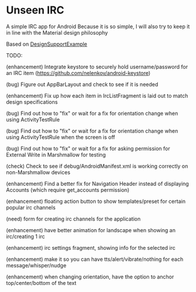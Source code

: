 # Unseen IRC
A simple IRC app for Android
Because it is so simple, I will also try to keep it in line with the Material design philosophy

Based on [DesignSupportExample]

TODO:

(enhancement) Integrate keystore to securely hold username/password for an IRC item (https://github.com/nelenkov/android-keystore)

(bug) Figure out AppBarLayout and check to see if it is needed

(enhancement) Fix up how each item in IrcListFragment is laid out to match design specifications

(bug) Find out how to "fix" or wait for a fix for orientation change when using ActivityTestRule

(bug) Find out how to "fix" or wait for a fix for orientation change when using ActivityTestRule when the screen is off

(bug) Find out how to "fix" or wait for a fix for asking permission for External Write in Marshmallow for testing

(check) Check to see if debug/AndroidManifest.xml is working correctly on non-Marshmallow devices

(enhancement) Find a better fix for Navigation Header instead of displaying Accounts (which require get_accounts permission)

(enhancement) floating action button to show templates/preset for certain popular irc channels

(need) form for creating irc channels for the application

(enhancement) have better animation for landscape when showing an irc/creating 1 irc

(enhancement) irc settings fragment, showing info for the selected irc

(enhancement) make it so you can have tts/alert/vibrate/nothing for each message/whisper/nudge

(enhancement) when changing orientation, have the option to anchor top/center/bottom of the text

[DesignSupportExample]: https://github.com/blackcj/DesignSupportExample
